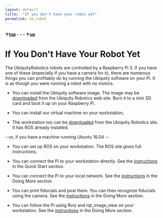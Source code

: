 ```yaml
---
layout: default
title:  "If you don't have your robot yet"
permalink: no_robot
---
```


#### &uarr;[top](https://ubiquityrobotics.github.io/learn/) - - - &uarr;[up](ix_quick_start)

# If You Don't Have Your Robot Yet

The UbiquityRobotics robots are controlled by a Raspberry Pi 3.
If you have one of these (especially if you have a camera for it), there are numerous things you can profitably do by running the Ubiquity software on your Pi. It is as though you were running a robot with no motors.

* You can install the Ubiquity software image. The image may be [downloaded](https://downloads.ubiquityrobotics.com/) from the Ubiquity Robotics web site.  Burn it to a mini SD card and boot it up on your Raspberry Pi.

* You can install our virtual machine on your workstation,  

* The workstation too can be [downloaded](https://downloads.ubiquityrobotics.com/) from the Ubiquity Robotics site. It has ROS already installed.

--or, if you have a machine running Ubuntu 16.04 --
* You can set up ROS on your workstation.
The ROS site gives full instructions.

* You can connect the Pi to your workstation directly.
See the [instructions](https://ubiquityrobotics.github.io/learn/connecting) in the Quick Start section.

* You can connect the Pi to your local network.
See the [instructions]() in the Doing More section.

* You can print fiducials and post them. You can then recognize fiducials using the camera.
See the [instructions](https://ubiquityrobotics.github.io/learn/fiducials) in the Doing More section.

* You can follow the Pi using Rviz and rqt_image_view on your workstation.
See the [instructions](https://ubiquityrobotics.github.io/learn/rviz) in the Doing More section.
